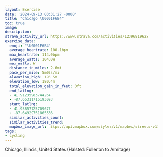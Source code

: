 ```yaml
---
layout: Exercise
date: '2024-09-13 03:31:27 +0000'
title: "Chicago \U0001F6B4"
toc: true
image:
description:
strava_activity_url: https://www.strava.com/activities/12396819625
exercise_data:
  emoji: "\U0001F6B4"
  average_heartrate: 100.1bpm
  max_heartrate: 114.0bpm
  average_watts: 104.0W
  max_watts: W
  distance_in_miles: 2.6mi
  pace_per_mile: 5m03s/mi
  elevation_high: 183.5m
  elevation_low: 180.4m
  total_elevation_gain_in_feet: 0ft
  end_latlng:
  - 41.91235983744264
  - -87.65311715193093
  start_latlng:
  - 41.93857725709677
  - -87.64929751865566
  similar_activities_count:
  similar_activities_trend:
  mapbox_image_url: https://api.mapbox.com/styles/v1/mapbox/streets-v11/static/path-5+787af2-1.0(q~%7D~F%60_~uO%60IOjKKf%5Bc%40d%5CWlDK%60NMzGO~II~%40%40LDBDFZElIFdPLVZDxA%40fQO),pin-s-s+e5b22e(-87.64929,41.93785),pin-s-f+89ae00(-87.6533,41.91457)/auto/800x800?access_token=pk.eyJ1Ijoiam9zaGJlY2ttYW4iLCJhIjoiY205eWR2aDd1MWZ6djJrbXc4a3M0bWZleiJ9.XiG9OWkNcZk2QzjJbxLB4A
tags:
- cycling
---
```




Chicago, Illinois, United States (Halsted: Fullerton to Armitage)
